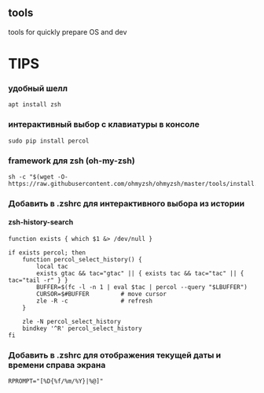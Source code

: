 ## tools
tools for quickly prepare OS and dev


# TIPS

### удобный шелл
    apt install zsh

### интерактивный выбор с клавиатуры в консоле
    sudo pip install percol

### framework для zsh (oh-my-zsh)
    sh -c "$(wget -O- https://raw.githubusercontent.com/ohmyzsh/ohmyzsh/master/tools/install.sh)"

### Добавить в .zshrc для интерактивного выбора из истории
#### zsh-history-search

    function exists { which $1 &> /dev/null }

    if exists percol; then
        function percol_select_history() {
            local tac
            exists gtac && tac="gtac" || { exists tac && tac="tac" || { tac="tail -r" } }
            BUFFER=$(fc -l -n 1 | eval $tac | percol --query "$LBUFFER")
            CURSOR=$#BUFFER         # move cursor
            zle -R -c               # refresh
        }

        zle -N percol_select_history
        bindkey '^R' percol_select_history
    fi

### Добавить в .zshrc для отображения текущей даты и времени справа экрана
    RPROMPT="[%D{%f/%m/%Y}|%@]"
